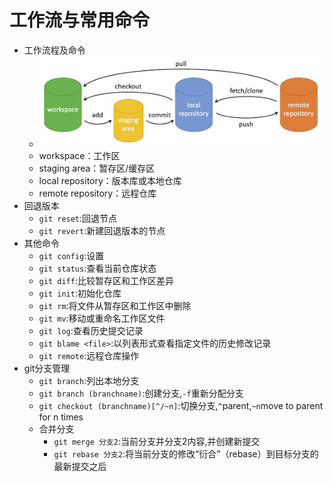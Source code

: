 # 工作流与常用命令

- 工作流程及命令
    - <img src="./resourse/images/git工作流程.png">
    - workspace：工作区
    - staging area：暂存区/缓存区
    - local repository：版本库或本地仓库
    - remote repository：远程仓库
- 回退版本
    - `git reset`:回退节点
    - `git revert`:新建回退版本的节点
- 其他命令
    - `git config`:设置
    - `git status`:查看当前仓库状态
    - `git diff`:比较暂存区和工作区差异
    - `git init`:初始化仓库
    - `git rm`:将文件从暂存区和工作区中删除
    - `git mv`:移动或重命名工作区文件
    - `git log`:查看历史提交记录
    - `git blame <file>`:以列表形式查看指定文件的历史修改记录
    - `git remote`:远程仓库操作
- git分支管理
    - `git branch`:列出本地分支
    - `git branch (branchname)`:创建分支,`-f`重新分配分支
    - `git checkout (branchname)[^/~n]`:切换分支,`^`parent,`~n`move to parent for n times
    - 合并分支
        - `git merge 分支2`:当前分支并分支2内容,并创建新提交
        - `git rebase 分支2`:将当前分支的修改“衍合”（rebase）到目标分支的最新提交之后
